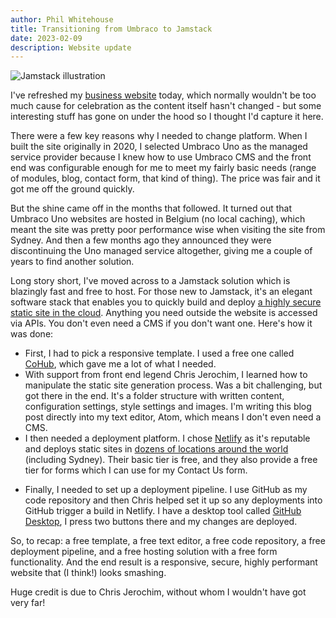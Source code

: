 ```yaml
---
author: Phil Whitehouse
title: Transitioning from Umbraco to Jamstack
date: 2023-02-09
description: Website update
---
```


![Jamstack illustration](/img/vonage-learn.jpg)

I've refreshed my [business website](https://pragmatech.sydney/) today, which normally wouldn't be too much cause for celebration as the content itself hasn't changed - but some interesting stuff has gone on under the hood so I thought I'd capture it here.

There were a few key reasons why I needed to change platform. When I built the site originally in 2020, I selected Umbraco Uno as the managed service provider because I knew how to use Umbraco CMS and the front end was configurable enough for me to meet my fairly basic needs (range of modules, blog, contact form, that kind of thing). The price was fair and it got me off the ground quickly.

But the shine came off in the months that followed. It turned out that Umbraco Uno websites are hosted in Belgium (no local caching), which meant the site was pretty poor performance wise when visiting the site from Sydney. And then a few months ago they announced they were discontinuing the Uno managed service altogether, giving me a couple of years to find another solution.

Long story short, I've moved across to a Jamstack solution which is blazingly fast and free to host. For those new to Jamstack, it's an elegant software stack that enables you to quickly build and deploy [a highly secure static site in the cloud](https://jamstack.org/why-jamstack/). Anything you need outside the website is accessed via APIs. You don't even need a CMS if you don't want one. Here's how it was done:

* First, I had to pick a responsive template. I used a free one called [CoHub](https://jamstackthemes.dev/theme/hugo-cohub/), which gave me a lot of what I needed.
* With support from front end legend Chris Jerochim, I learned how to manipulate the static site generation process. Was a bit challenging, but got there in the end. It's a folder structure with written content, configuration settings, style settings and images. I'm writing this blog post directly into my text editor, Atom, which means I don't even need a CMS.
* I then needed a deployment platform. I chose [Netlify](https://www.netlify.com/) as it's reputable and deploys static sites in [dozens of locations around the world](https://answers.netlify.com/t/is-there-a-list-of-where-netlifys-cdn-pops-are-located/855) (including Sydney). Their basic tier is free, and they also provide a free tier for forms which I can use for my Contact Us form.
- Finally, I needed to set up a deployment pipeline. I use GitHub as my code repository and then Chris helped set it up so any deployments into GitHub trigger a build in Netlify. I have a desktop tool called [GitHub Desktop](https://desktop.github.com/), I press two buttons there and my changes are deployed.

So, to recap: a free template, a free text editor, a free code repository, a free deployment pipeline, and a free hosting solution with a free form functionality. And the end result is a responsive, secure, highly performant website that (I think!) looks smashing.

Huge credit is due to Chris Jerochim, without whom I wouldn't have got very far!
